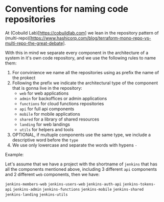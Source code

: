# Conventions for naming code repositories

At (Cobuild Lab)[https://cobuildlab.com] we lean in the repository pattern of (multi-repo)[https://www.hashicorp.com/blog/terraform-mono-repo-vs-multi-repo-the-great-debate]. 

With this in mind we separate every component in the architecture of a system in it's own code repository, and we use the following rules to name them:

1) For convinience we name all the repositories using as prefix the name of the prokect
2) Following the prefix we indicate the architectural type of the component that is gonna live in the repository:
    - `web` for web applications
    - `admin` for backoffices or admin applications
    - `functions` for cloud functions repositories
    - `api` for full api components
    - `mobile` for mobile applications
    - `shared` for a library of shared resources
    - `landing` for web landings
    - `utils` for helpers and tools
3) OPTIONAL, if multuple components use the same type, we include a descriptive word before the `type`
4) We use only lowercase and separate the words with hypens `-` 

Example:

Let's assume that we have a project with the shortname of `jenkins` that has all the components mentioned above, including 3 different `api` components and 2 different `web` components, then we have:

`jenkins-members-web`
`jenkins-users-web`
`jenkins-auth-api`
`jenkins-tokens-api`
`jenkins-admin`
`jenkins-functions`
`jenkins-mobile`
`jenkins-shared`
`jenkins-landing`
`jenkins-utils`
